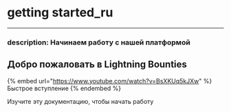 # getting started\_ru

***

### description: Начинаем работу с нашей платформой

## Добро пожаловать в Lightning Bounties

{% embed url="https://www.youtube.com/watch?v=BsXKUq5kJXw" %}
Быстрое вступление
{% endembed %}

Изучите эту документацию, чтобы начать работу
